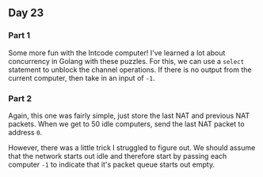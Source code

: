 ## Day 23

### Part 1

Some more fun with the Intcode computer! I've learned a lot about concurrency in Golang with these puzzles. For this, we can use a `select` statement to unblock the channel operations. If there is no output from the current computer, then take in an input of `-1`.

### Part 2

Again, this one was fairly simple, just store the last NAT and previous NAT packets. When we get to 50 idle computers, send the last NAT packet to address `0`. 

However, there was a little trick I struggled to figure out. We should assume that the network starts out idle and therefore start by passing each computer `-1` to indicate that it's packet queue starts out empty.
